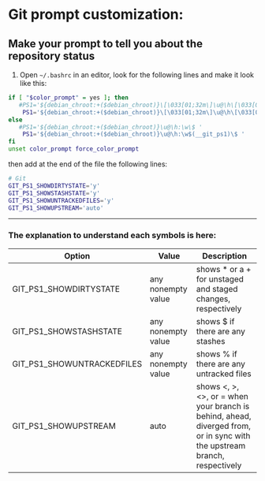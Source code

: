# Git prompt customization:

## Make your prompt to tell you about the repository status
1. Open `~/.bashrc` in an editor, look for the following lines and make it look like this:

```bash
if [ "$color_prompt" = yes ]; then
   #PS1='${debian_chroot:+($debian_chroot)}\[\033[01;32m\]\u@\h\[\033[00m\]:\[\033[01;34m\]\w\[\033[00m\]\$ '
    PS1='${debian_chroot:+($debian_chroot)}\[\033[01;32m\]\u@\h\[\033[00m\]:\[\033[01;34m\]\w\[\033[01;32m\]$(__git_ps1)\[\033[00m\]\$ '
else
   #PS1='${debian_chroot:+($debian_chroot)}\u@\h:\w\$ '
    PS1='${debian_chroot:+($debian_chroot)}\u@\h:\w$(__git_ps1)\$ '
fi
unset color_prompt force_color_prompt
```
then add at the end of the file the following lines:
```bash
# Git
GIT_PS1_SHOWDIRTYSTATE='y'
GIT_PS1_SHOWSTASHSTATE='y'
GIT_PS1_SHOWUNTRACKEDFILES='y'
GIT_PS1_SHOWUPSTREAM='auto'
```
___

### The explanation to understand each symbols is here:

| Option | Value | Description
| --- | ----------- | ------------------
| GIT_PS1_SHOWDIRTYSTATE | any nonempty value | shows * or a + for unstaged and staged changes, respectively
| GIT_PS1_SHOWSTASHSTATE| any nonempty value| shows $ if there are any stashes
| GIT_PS1_SHOWUNTRACKEDFILES| any nonempty value| shows % if there are any untracked files
| GIT_PS1_SHOWUPSTREAM| auto| shows <, >, <>, or = when your branch is behind, ahead, diverged from, or in sync with the upstream branch, respectively
